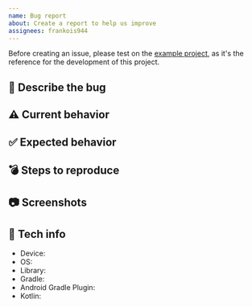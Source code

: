 ```yaml
---
name: Bug report
about: Create a report to help us improve
assignees: frankois944
---
```


Before creating an issue, please test on the [example project](https://github.com/frankois944/spm4Kmp/tree/main/example), as it's the reference for the development of this project.

## 🐛 Describe the bug
<!-- A clear and concise description of what the bug is. -->

## ⚠️ Current behavior
<!-- A clear and concise description of what you expected to happen. -->

## ✅ Expected behavior
<!-- A clear and concise description of what you expected to happen. -->

## 💣 Steps to reproduce
<!-- How we can reproduce the behavior: -->

## 📷 Screenshots
<!-- If applicable, add screenshots to help explain your problem. -->

## 📱 Tech info
 - Device: <!-- e.g. Nexus One -->
 - OS: <!-- e.g. 7.1.1 -->
 - Library: <!-- e.g. 1.0.0 -->
 - Gradle: <!-- e.g. 8.12 -->
 - Android Gradle Plugin: <!-- e.g. 8.0.0 -->
 - Kotlin: <!-- e.g. 2.1.0 -->
